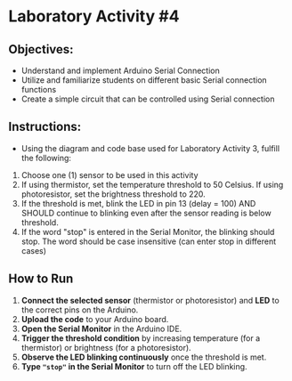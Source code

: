 # Laboratory Activity #4

## Objectives:
- Understand and implement Arduino Serial Connection
- Utilize and familiarize students on different basic Serial connection functions
- Create a simple circuit that can be controlled using Serial connection

## Instructions:
- Using the diagram and code base used for Laboratory Activity 3, fulfill the following:
1. Choose one (1) sensor to be used in this activity
2. If using thermistor, set the temperature threshold to 50 Celsius. If using photoresistor, set the brightness threshold to 220.
3. If the threshold is met, blink the LED in pin 13 (delay = 100) AND SHOULD continue to blinking even after the sensor reading is below threshold.
4. If the word "stop" is entered in the Serial Monitor, the blinking should stop. The word should be case insensitive (can enter stop in different cases)

## How to Run  

1. **Connect the selected sensor** (thermistor or photoresistor) and **LED** to the correct pins on the Arduino.  
2. **Upload the code** to your Arduino board.  
3. **Open the Serial Monitor** in the Arduino IDE.  
4. **Trigger the threshold condition** by increasing temperature (for a thermistor) or brightness (for a photoresistor).  
5. **Observe the LED blinking continuously** once the threshold is met.  
6. **Type `"stop"` in the Serial Monitor** to turn off the LED blinking.  
